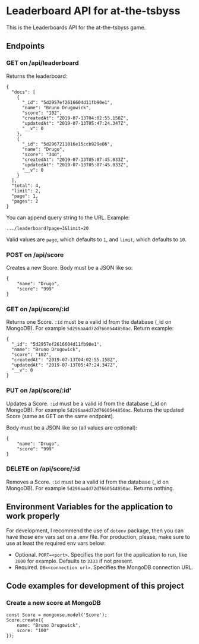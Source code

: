 # Leaderboard API for at-the-tsbyss

This is the Leaderboards API for the at-the-tsbyss game.

## Endpoints

### GET on /api/leaderboard
Returns the leaderboard:
```
{
  "docs": [
    {
      "_id": "5d2957ef2616604d11fb90e1",
      "name": "Bruno Drugowick",
      "score": "102",
      "createdAt": "2019-07-13T04:02:55.158Z",
      "updatedAt": "2019-07-13T05:47:24.347Z",
      "__v": 0
    },
    {
      "_id": "5d2967211016e15ccb929e86",
      "name": "Drugo",
      "score": "340",
      "createdAt": "2019-07-13T05:07:45.033Z",
      "updatedAt": "2019-07-13T05:07:45.033Z",
      "__v": 0
    }
  ],
  "total": 4,
  "limit": 2,
  "page": 1,
  "pages": 2
}
```

You can append query string to the URL. Example:
```
.../leaderboard?page=3&limit=20
```
Valid values are `page`, which defaults to `1`, and `limit`, which defaults to `10`.

### POST on /api/score
Creates a new Score. Body must be a JSON like so:
```
{
	"name": "Drugo",
	"score": "999"
}
```

### GET on /api/score/:id
Returns one Score. `:id` must be a valid id from the database (_id on MongoDB). For example `5d296aa4d72d7660544850ac`. Return example:
```
{
  "_id": "5d2957ef2616604d11fb90e1",
  "name": "Bruno Drugowick",
  "score": "102",
  "createdAt": "2019-07-13T04:02:55.158Z",
  "updatedAt": "2019-07-13T05:47:24.347Z",
  "__v": 0
}
```

### PUT on /api/score/:id'
Updates a Score. `:id` must be a valid id from the database (_id on MongoDB). For example `5d296aa4d72d7660544850ac`. Returns the updated Score (same as GET on the same endpoint).

Body must be a JSON like so (all values are optional):
```
{
	"name": "Drugo",
	"score": "999"
}
```

### DELETE on /api/score/:id
Removes a Score. `:id` must be a valid id from the database (_id on MongoDB). For example `5d296aa4d72d7660544850ac`. Returns nothing.

## Environment Variables for the application to work properly
For development, I recommend the use of `dotenv` package, then you can have those env vars set on a .env file. For production, please, make sure to use at least the required env vars below:

- Optional. `PORT=<port>`. Specifies the port for the application to run, like `3000` for example. Defaults to `3333` if not present.
- Required. `DB=<connection url>`. Specifies the MongoDB connection URL.

## Code examples for development of this project

### Create a new score at MongoDB

```
const Score = mongoose.model('Score');
Score.create({
    name: "Bruno Drugowick",
    score: "100"
});
```